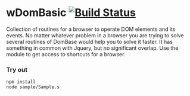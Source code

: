 
# wDomBasic [![Build Status](https://travis-ci.org/Wandalen/wDomBasic.svg?branch=master)](https://travis-ci.org/Wandalen/wDomBasic)

Collection of routines for a browser to operate DOM elements and its events. No matter whatever problem in a browser you are trying to solve several routines of DomBase would help you to solve it faster. It has something in common with Jquery, but no significant overlap. Use the module to get access to shortcuts for a browser.

### Try out
```
npm install
node sample/Sample.s
```
















































